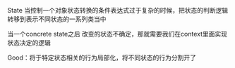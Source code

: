 State
当控制一个对象状态转换的条件表达式过于复杂的时候，把状态的判断逻辑转移到表示不同状态的一系列类当中

当一个concrete state之后 改变的状态不确定，那就需要我们在context里面实现状态决定的逻辑

Good：将于特定状态相关的行为局部化，将不同状态的行为分割开了